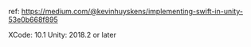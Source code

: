 ref: https://medium.com/@kevinhuyskens/implementing-swift-in-unity-53e0b668f895

XCode: 10.1
Unity: 2018.2 or later

